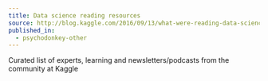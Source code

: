 ```yaml
---
title: Data science reading resources
source: http://blog.kaggle.com/2016/09/13/what-were-reading-data-science-resources/
published_in:
  - psychodonkey-other
---
```


Curated list of experts, learning and newsletters/podcasts from the community at Kaggle
